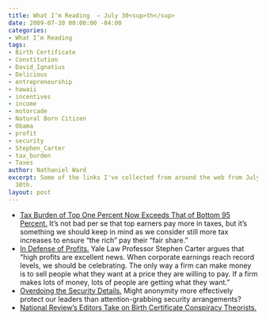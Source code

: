 ```yaml
---
title: What I’m Reading  — July 30<sup>th</sup>
date: 2009-07-30 00:00:00 -04:00
categories:
- What I’m Reading
tags:
- Birth Certificate
- Constitution
- David_Ignatius
- Delicious
- entrepreneurship
- hawaii
- incentives
- income
- motorcade
- Natural Born Citizen
- Obama
- profit
- security
- Stephen_Carter
- tax_burden
- Taxes
author: Nathaniel Ward
excerpt: Some of the links I've collected from around the web from July 28th to July
  30th.
layout: post
---
```


  * [Tax Burden of Top One Percent Now Exceeds That of Bottom 95 Percent.][1] It’s not bad per se that top earners pay more in taxes, but it’s something we should keep in mind as we consider still more tax increases to ensure “the rich” pay their “fair share.”
  * [In Defense of Profits.][2] Yale Law Professor Stephen Carter argues that “high profits are excellent news. When corporate earnings reach record levels, we should be celebrating. The only way a firm can make money is to sell people what they want at a price they are willing to pay. If a firm makes lots of money, lots of people are getting what they want.”
  * [Overdoing the Security Details.][3] Might anonymity more effectively protect our leaders than attention-grabbing security arrangements?
  * [National Review’s Editors Take on Birth Certificate Conspiracy Theorists.][4]

 [1]: http://www.taxfoundation.org/blog/show/24944.html
 [2]: http://www.washingtonpost.com/wp-dyn/content/article/2009/07/29/AR2009072902626.html?hpid=opinionsbox1
 [3]: http://www.washingtonpost.com/wp-dyn/content/article/2009/07/29/AR2009072902627.html?hpid=opinionsbox1
 [4]: http://article.nationalreview.com/?q=ZTRjMTFhMzQxYmEzNjA2YWIwOTU4YWVjNzRmODE2NTI=